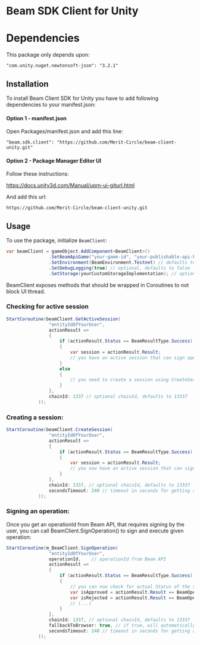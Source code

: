 # Beam SDK Client for Unity

##
# Dependencies
This package only depends upon:

`"com.unity.nuget.newtonsoft-json": "3.2.1"`

## Installation
To install Beam Client SDK for Unity you have to add following dependencies to your manifest.json:  

#### Option 1 - manifest.json

Open Packages/manifest.json and add this line:

```
"beam.sdk.client": "https://github.com/Merit-Circle/beam-client-unity.git"
```

#### Option 2 - Package Manager Editor UI

Follow these instructions:

https://docs.unity3d.com/Manual/upm-ui-giturl.html

And add this url:  
```
https://github.com/Merit-Circle/beam-client-unity.git
```


## Usage
To use the package, initialize `BeamClient`:
```csharp
var beamClient = gameObject.AddComponent<BeamClient>()
                .SetBeamApiGame("your-game-id", "your-publishable-api-key")
                .SetEnvironment(BeamEnvironment.Testnet) // defaults to Testnet
                .SetDebugLogging(true) // optional, defaults to false
                .SetStorage(yourCustomStorageImplementation); // optional, defaults to PlayerPrefs storage;
```
BeamClient exposes methods that should be wrapped in Coroutines to not block UI thread.

### Checking for active session

```csharp
StartCoroutine(beamClient.GetActiveSession(
                "entityIdOfYourUser",
                actionResult =>
                {
                    if (actionResult.Status == BeamResultType.Success)
                    {
                        var session = actionResult.Result;
                        // you have an active session that can sign operations
                    }
                    else
                    {
                        // you need to create a session using CreateSession(), or User will sign operations using browser
                    }
                },
                chainId: 1337 // optional chainId, defaults to 13337
            ));
```

### Creating a session:
```csharp
StartCoroutine(beamClient.CreateSession(
                "entityIdOfYourUser",
                actionResult =>
                {
                    if (actionResult.Status == BeamResultType.Success)
                    {
                        var session = actionResult.Result;
                        // you now have an active session that can sign operations
                    }
                },
                chainId: 1337, // optional chainId, defaults to 13337
                secondsTimeout: 240 // timeout in seconds for getting a result of Session signing from the browser
            ));
```

### Signing an operation:
Once you get an operationId from Beam API, that requires signing by the user, you can call BeamClient.SignOperation() to sign and execute given operation:
```csharp
StartCoroutine(m_BeamClient.SignOperation(
                "entityIdOfYourUser",
                operationId,    // operationId from Beam API
                actionResult =>
                {
                    if (actionResult.Status == BeamResultType.Success)
                    {
                        // you can now check for actual Status of the signing f.e.:
                        var isApproved = actionResult.Result == BeamOperationStatus.Executed;
                        var isRejected = actionResult.Result == BeamOperationStatus.Rejected;
                        // (...)
                    }
                },
                chainId: 1337, // optional chainId, defaults to 13337
                fallbackToBrowser: true, // if true, will automatically open browser for the user to sign the operation, if there is no valid session
                secondsTimeout: 240 // timeout in seconds for getting a result of message signing from the browser, used if there was no valid session
            ));
```